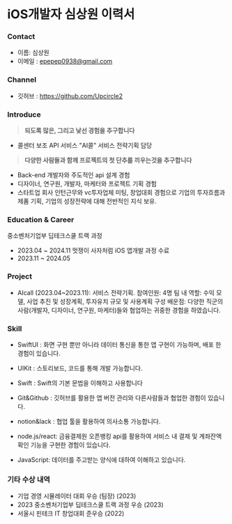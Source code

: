 # iOS개발자 심상원 이력서 


### Contact
- 이름: 심상원
- 이메일 : epepep0938@gmail.com

### Channel
- 깃허브 : https://github.com/Upcircle2

### Introduce

> **되도록 많은, 그리고 낯선 경험을 추구합니다**
- 콜센터 보조 API 서비스 "AI콜" 서비스 전략기획 담당

> **다양한 사람들과 함께 프로젝트의 첫 단추를 끼우는것을 추구합니다**
- Back-end 개발자와 주도적인 api 설계 경험
- 디자이너, 연구원, 개발자, 마케터와 프로젝트 기획 경험
- 스타트업 회사 인턴근무와 vc투자업체 미팅, 창업대회 경험으로 기업의 투자흐름과 제품 기획, 기업의 성장전략에 대해 전반적인 지식 보유.

### Education &  Career
중소벤처기업부 딥테크스쿨 트랙 과정
- 2023.04 ~ 2024.11
멋쟁이 사자처럼  iOS 앱개발 과정 수료
- 2023.11 ~ 2024.05


### Project
- AIcall (2023.04~2023.11): 서비스 전략기획.
  참여인원: 4명
  팀 내 역할: 수익 모델, 사업 추진 및 성장계획, 투자유치 규모 및 사용계획 구성
  배운점: 다양한 직군의 사람(개발자, 디자이너, 연구원, 마케터)들와 협업하는 귀중한 경험을 하였습니다.


###  Skill
- SwiftUI : 화면 구현 뿐만 아니라 데이터 통신을 통한 앱 구현이 가능하며, 배포 한 경험이 있습니다. 
- UIKit : 스토리보드, 코드를 통해 개발 가능합니다.
- Swift : Swift의 기본 문법을 이해하고 사용합니다
- Git&Github : 깃허브를 활용한 앱 버전 관리와 다른사람들과 협업한 경험이 있습니다.
- notion&lack : 협업 툴을 활용하여 의사소통 가능합니다.

- node.js/react: 금융결제원 오픈뱅킹 api를 활용하여 서비스 내 결제 및 계좌잔액확인 기능을 구현한 경험이 있습니다.
- JavaScript: 데이터를 주고받는 양식에 대하여 이해하고 있습니다.


### 기타 수상 내역
- 기업 경영 시뮬레이터 대회 우승 (팀장) (2023)
- 2023 중소벤처기업부 딥테크스쿨 트랙 과정 우승 (2023)
- 서울시 핀테크 IT 창업대회 준우승 (2022)
